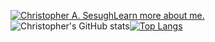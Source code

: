 [![Christopher A. Sesugh](https://res.cloudinary.com/christo/image/upload/v1682697484/christohybrid185_gmail.com_jqwkam.png)Learn more about me.](https://www.christophersesugh.com/about)
![Christopher's GitHub stats](https://github-readme-stats.vercel.app/api?username=christophersesugh&show_icons=true&theme=radical)[![Top Langs](https://github-readme-stats.vercel.app/api/top-langs/?username=christophersesugh&layout=compact)](https://github.com/christophersesugh/github-readme-stats)


<!---
christophersesugh/christophersesugh is a ✨ special ✨ repository because its `README.md` (this file) appears on your GitHub profile.
You can click the Preview link to take a look at your changes.
--->
